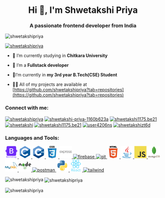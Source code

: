 <h1 align="center">Hi 👋, I'm Shwetakshi Priya</h1>
<h3 align="center">A passionate frontend developer from India</h3>

<p align="left"> <img src="https://komarev.com/ghpvc/?username=shwetakshipriya&label=Profile%20views&color=0e75b6&style=flat" alt="shwetakshipriya" /> </p>

<p align="left"> <a href="https://github.com/ryo-ma/github-profile-trophy"><img src="https://github-profile-trophy.vercel.app/?username=shwetakshipriya" alt="shwetakshipriya" /></a> </p>

- 🔭 I’m currently studying in **Chitkara University**

- 🌱 I’m a **Fullstack developer**

- 👯I’m currently in **my 3rd year B.Tech(CSE) Student**

- 👨‍💻 All of my projects are available at [https://github.com/shwetakshipriya?tab=repositories](https://github.com/shwetakshipriya?tab=repositories)

<h3 align="left">Connect with me:</h3>
<p align="left">
<a href="https://codepen.io/shwetakshipriya" target="blank"><img align="center" src="https://raw.githubusercontent.com/rahuldkjain/github-profile-readme-generator/master/src/images/icons/Social/codepen.svg" alt="shwetakshipriya" height="30" width="40" /></a>
<a href="https://linkedin.com/in/shwetakshi-priya-1160b623a" target="blank"><img align="center" src="https://raw.githubusercontent.com/rahuldkjain/github-profile-readme-generator/master/src/images/icons/Social/linked-in-alt.svg" alt="shwetakshi-priya-1160b623a" height="30" width="40" /></a>
<a href="https://codesandbox.com/shwetakshi1175.be21" target="blank"><img align="center" src="https://raw.githubusercontent.com/rahuldkjain/github-profile-readme-generator/master/src/images/icons/Social/codesandbox.svg" alt="shwetakshi1175.be21" height="30" width="40" /></a>
<a href="https://www.codechef.com/users/shwetakshi" target="blank"><img align="center" src="https://cdn.jsdelivr.net/npm/simple-icons@3.1.0/icons/codechef.svg" alt="shwetakshi" height="30" width="40" /></a>
<a href="https://codeforces.com/profile/shwetakshi1175.be21" target="blank"><img align="center" src="https://raw.githubusercontent.com/rahuldkjain/github-profile-readme-generator/master/src/images/icons/Social/codeforces.svg" alt="shwetakshi1175.be21" height="30" width="40" /></a>
<a href="https://www.leetcode.com/user4206ns" target="blank"><img align="center" src="https://raw.githubusercontent.com/rahuldkjain/github-profile-readme-generator/master/src/images/icons/Social/leet-code.svg" alt="user4206ns" height="30" width="40" /></a>
<a href="https://auth.geeksforgeeks.org/user/shwetakshizt6d" target="blank"><img align="center" src="https://raw.githubusercontent.com/rahuldkjain/github-profile-readme-generator/master/src/images/icons/Social/geeks-for-geeks.svg" alt="shwetakshizt6d" height="30" width="40" /></a>
</p>

<h3 align="left">Languages and Tools:</h3>
<p align="left"> <a href="https://getbootstrap.com" target="_blank" rel="noreferrer"> <img src="https://raw.githubusercontent.com/devicons/devicon/master/icons/bootstrap/bootstrap-plain-wordmark.svg" alt="bootstrap" width="40" height="40"/> </a> <a href="https://www.cprogramming.com/" target="_blank" rel="noreferrer"> <img src="https://raw.githubusercontent.com/devicons/devicon/master/icons/c/c-original.svg" alt="c" width="40" height="40"/> </a> <a href="https://www.w3schools.com/cpp/" target="_blank" rel="noreferrer"> <img src="https://raw.githubusercontent.com/devicons/devicon/master/icons/cplusplus/cplusplus-original.svg" alt="cplusplus" width="40" height="40"/> </a> <a href="https://www.w3schools.com/css/" target="_blank" rel="noreferrer"> <img src="https://raw.githubusercontent.com/devicons/devicon/master/icons/css3/css3-original-wordmark.svg" alt="css3" width="40" height="40"/> </a> <a href="https://expressjs.com" target="_blank" rel="noreferrer"> <img src="https://raw.githubusercontent.com/devicons/devicon/master/icons/express/express-original-wordmark.svg" alt="express" width="40" height="40"/> </a> <a href="https://firebase.google.com/" target="_blank" rel="noreferrer"> <img src="https://www.vectorlogo.zone/logos/firebase/firebase-icon.svg" alt="firebase" width="40" height="40"/> </a> <a href="https://git-scm.com/" target="_blank" rel="noreferrer"> <img src="https://www.vectorlogo.zone/logos/git-scm/git-scm-icon.svg" alt="git" width="40" height="40"/> </a> <a href="https://www.w3.org/html/" target="_blank" rel="noreferrer"> <img src="https://raw.githubusercontent.com/devicons/devicon/master/icons/html5/html5-original-wordmark.svg" alt="html5" width="40" height="40"/> </a> <a href="https://www.java.com" target="_blank" rel="noreferrer"> <img src="https://raw.githubusercontent.com/devicons/devicon/master/icons/java/java-original.svg" alt="java" width="40" height="40"/> </a> <a href="https://developer.mozilla.org/en-US/docs/Web/JavaScript" target="_blank" rel="noreferrer"> <img src="https://raw.githubusercontent.com/devicons/devicon/master/icons/javascript/javascript-original.svg" alt="javascript" width="40" height="40"/> </a> <a href="https://www.mongodb.com/" target="_blank" rel="noreferrer"> <img src="https://raw.githubusercontent.com/devicons/devicon/master/icons/mongodb/mongodb-original-wordmark.svg" alt="mongodb" width="40" height="40"/> </a> <a href="https://www.mysql.com/" target="_blank" rel="noreferrer"> <img src="https://raw.githubusercontent.com/devicons/devicon/master/icons/mysql/mysql-original-wordmark.svg" alt="mysql" width="40" height="40"/> </a> <a href="https://nodejs.org" target="_blank" rel="noreferrer"> <img src="https://raw.githubusercontent.com/devicons/devicon/master/icons/nodejs/nodejs-original-wordmark.svg" alt="nodejs" width="40" height="40"/> </a> <a href="https://postman.com" target="_blank" rel="noreferrer"> <img src="https://www.vectorlogo.zone/logos/getpostman/getpostman-icon.svg" alt="postman" width="40" height="40"/> </a> <a href="https://www.python.org" target="_blank" rel="noreferrer"> <img src="https://raw.githubusercontent.com/devicons/devicon/master/icons/python/python-original.svg" alt="python" width="40" height="40"/> </a> <a href="https://reactjs.org/" target="_blank" rel="noreferrer"> <img src="https://raw.githubusercontent.com/devicons/devicon/master/icons/react/react-original-wordmark.svg" alt="react" width="40" height="40"/> </a> <a href="https://tailwindcss.com/" target="_blank" rel="noreferrer"> <img src="https://www.vectorlogo.zone/logos/tailwindcss/tailwindcss-icon.svg" alt="tailwind" width="40" height="40"/> </a> </p>

<p><img align="left" src="https://github-readme-stats.vercel.app/api/top-langs?username=shwetakshipriya&show_icons=true&locale=en&layout=compact" alt="shwetakshipriya" /></p>

<p>&nbsp;<img align="center" src="https://github-readme-stats.vercel.app/api?username=shwetakshipriya&show_icons=true&locale=en" alt="shwetakshipriya" /></p>

<p><img align="center" src="https://github-readme-streak-stats.herokuapp.com/?user=shwetakshipriya&" alt="shwetakshipriya" /></p>
